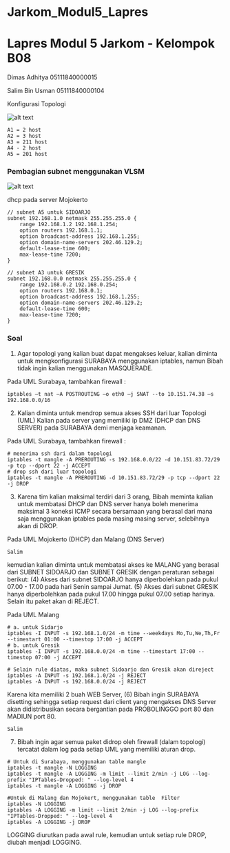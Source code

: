 # Jarkom_Modul5_Lapres

# Lapres Modul 5 Jarkom - Kelompok B08

Dimas Adhitya 05111840000015

Salim Bin Usman 05111840000104


Konfigurasi Topologi

![alt text](https://lh3.googleusercontent.com/x2coAvyUEeErA9ZfJtbqWCGSddAHvO63Ql99Z-yWwP0NErhShkoluJnQhL7PRjBbU-d1DNgj-6fSkQ9BHgs3DTx1C4x8IwCYMU8sgyIbUZTx08dIQQd0fkzQ_KbcRGMozmNc3Sxu) 

```
A1 = 2 host
A2 = 3 host
A3 = 211 host
A4 - 2 host
A5 = 201 host
```
### Pembagian subnet menggunakan VLSM

![alt text](https://lh5.googleusercontent.com/Ib6EPyOU79chFVRspuZK80nbbMrVXPvn1Kh8_PDZMXeElOX4lmPfe-O66yOuXX_K6FkwPc504vn0p8u2m-YnnG4WGX5KsnWwOc8cL3-cSNGlM8CGESdcZ0NwySxZ3ZPMhzEi7XaD)

dhcp pada server Mojokerto
```
// subnet A5 untuk SIDOARJO
subnet 192.168.1.0 netmask 255.255.255.0 {
    range 192.168.1.2 192.168.1.254;
    option routers 192.168.1.1;
    option broadcast-address 192.168.1.255;
    option domain-name-servers 202.46.129.2;
    default-lease-time 600;
    max-lease-time 7200;
}

// subnet A3 untuk GRESIK
subnet 192.168.0.0 netmask 255.255.255.0 {
    range 192.168.0.2 192.168.0.254;
    option routers 192.168.0.1;
    option broadcast-address 192.168.1.255;
    option domain-name-servers 202.46.129.2;
    default-lease-time 600;
    max-lease-time 7200;
}
```

### Soal

1. Agar topologi yang kalian buat dapat mengakses keluar, kalian diminta untuk mengkonfigurasi
SURABAYA menggunakan iptables, namun Bibah tidak ingin kalian menggunakan
MASQUERADE. 

Pada UML Surabaya, tambahkan firewall :
```
iptables –t nat –A POSTROUTING –o eth0 –j SNAT --to 10.151.74.38 –s 192.168.0.0/16
```

2. Kalian diminta untuk mendrop semua akses SSH dari luar Topologi (UML) Kalian pada server
yang memiliki ip DMZ (DHCP dan DNS SERVER) pada SURABAYA demi menjaga keamanan.

Pada UML Surabaya, tambahkan firewall :
```
# menerima ssh dari dalam topologi
iptables -t mangle -A PREROUTING -s 192.168.0.0/22 -d 10.151.83.72/29 -p tcp --dport 22 -j ACCEPT
# drop ssh dari luar topologi
iptables -t mangle -A PREROUTING -d 10.151.83.72/29 -p tcp --dport 22 -j DROP
```

3. Karena tim kalian maksimal terdiri dari 3 orang, Bibah meminta kalian untuk membatasi DHCP
dan DNS server hanya boleh menerima maksimal 3 koneksi ICMP secara bersamaan yang berasal dari
mana saja menggunakan iptables pada masing masing server, selebihnya akan di DROP.

Pada UML Mojokerto (DHCP) dan Malang (DNS Server)
```
Salim
```

kemudian kalian diminta untuk membatasi akses ke MALANG yang berasal dari SUBNET
SIDOARJO dan SUBNET GRESIK dengan peraturan sebagai berikut:
(4) Akses dari subnet SIDOARJO hanya diperbolehkan pada pukul 07.00 - 17.00 pada hari Senin
sampai Jumat.
(5) Akses dari subnet GRESIK hanya diperbolehkan pada pukul 17.00 hingga pukul 07.00 setiap
harinya.
Selain itu paket akan di REJECT.

Pada UML Malang
```
# a. untuk Sidarjo
iptables -I INPUT -s 192.168.1.0/24 -m time --weekdays Mo,Tu,We,Th,Fr --timestart 01:00 --timestop 17:00 -j ACCEPT
# b. untuk Gresik
iptables -I INPUT -s 192.168.0.0/24 -m time --timestart 17:00 --timestop 07:00 -j ACCEPT

# Selain rule diatas, maka subnet Sidoarjo dan Gresik akan direject
iptables -A INPUT -s 192.168.1.0/24 -j REJECT
iptables -A INPUT -s 192.168.0.0/24 -j REJECT
```

Karena kita memiliki 2 buah WEB Server, (6) Bibah ingin SURABAYA disetting sehingga setiap
request dari client yang mengakses DNS Server akan didistribusikan secara bergantian pada
PROBOLINGGO port 80 dan MADIUN port 80.

```
Salim
```

7. Bibah ingin agar semua paket didrop oleh firewall (dalam topologi) tercatat dalam log pada setiap
UML yang memiliki aturan drop.

```
# Untuk di Surabaya, menggunakan table mangle
iptables -t mangle -N LOGGING
iptables -t mangle -A LOGGING -m limit --limit 2/min -j LOG --log-prefix "IPTables-Dropped: " --log-level 4
iptables -t mangle -A LOGGING -j DROP

#Untuk di Malang dan Mojokert, menggunakan table  Filter
iptables -N LOGGING
iptables -A LOGGING -m limit --limit 2/min -j LOG --log-prefix "IPTables-Dropped: " --log-level 4
iptables -A LOGGING -j DROP
```
LOGGING diurutkan pada awal rule, kemudian untuk setiap rule DROP, diubah menjadi LOGGING.

